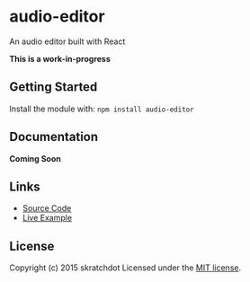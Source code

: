 # audio-editor

An audio editor built with React

__This is a work-in-progress__


## Getting Started

Install the module with: `npm install audio-editor`


## Documentation

__Coming Soon__


## Links

- [Source Code](https://github.com/skratchdot/audio-editor)
- [Live Example](http://projects.skratchdot.com/audio-editor)


## License
Copyright (c) 2015 skratchdot
Licensed under the [MIT license](LICENSE-MIT).

